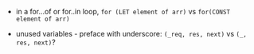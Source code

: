 - in a for...of or for..in loop, `for (LET element of arr)` vs `for(CONST element of arr)`

- unused variables - preface with underscore: `(_req, res, next)` vs `(_, res, next)`?